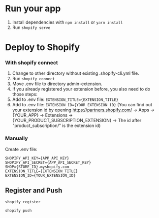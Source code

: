 # Run your app

1. Install dependencies with `npm install` or `yarn install`
2. Run `shopify serve`

# Deploy to Shopify

### With shopify connect

1. Change to other directory without existing .shopify-cli.yml file.
2. Run `shopify connect`
3. Move .env file to directory admin-extension.
4. If you already registered your extension before, you also need to do those steps:
5. Add to .env file: `EXTENSION_TITLE={EXTENSION_TITLE}`
6. Add to .env file: `EXTENSION_ID={YOUR_EXTENSION_ID}` (You can find out your extension id by opening https://partners.shopify.com/ -> Apps -> {YOUR_APP} -> Extensions -> {YOUR_PRODUCT_SUBSCRIPTION_EXTENSION} -> The id after "product_subscription/" is the extension id)

### Manually

Create .env file:

```
SHOPIFY_API_KEY={APP_API_KEY}
SHOPIFY_API_SECRET={APP_API_SECRET_KEY}
SHOP={STORE_ID}.myshopify.com
EXTENSION_TITLE={EXTENSION_TITLE}
EXTENSION_ID={YOUR_EXTENSION_ID}
```

## Register and Push

`shopify register`

`shopify push`
